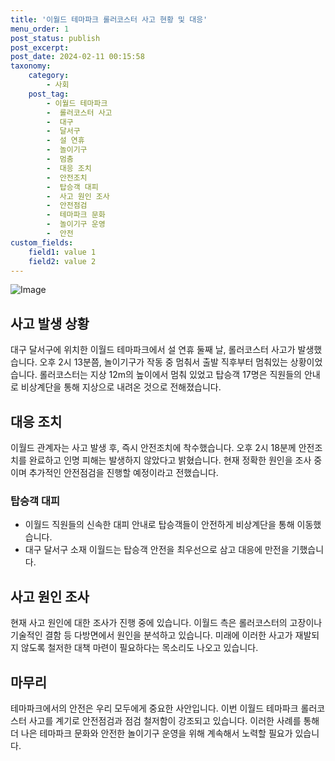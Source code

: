 ```yaml
---
title: '이월드 테마파크 롤러코스터 사고 현황 및 대응'
menu_order: 1
post_status: publish
post_excerpt: 
post_date: 2024-02-11 00:15:58
taxonomy:
    category:
        - 사회
    post_tag:
        - 이월드 테마파크
        -  롤러코스터 사고
        -  대구
        -  달서구
        -  설 연휴
        -  놀이기구
        -  멈춤
        -  대응 조치
        -  안전조치
        -  탑승객 대피
        -  사고 원인 조사
        -  안전점검
        -  테마파크 문화
        -  놀이기구 운영
        -  안전
custom_fields:
    field1: value 1
    field2: value 2
---
```


![Image](https://imgnews.pstatic.net/image/366/2024/02/10/0000969690_001_20240210170001524.jpg?type=w647)

## 사고 발생 상황
대구 달서구에 위치한 이월드 테마파크에서 설 연휴 둘째 날, 롤러코스터 사고가 발생했습니다. 오후 2시 13분쯤, 놀이기구가 작동 중 멈춰서 출발 직후부터 멈춰있는 상황이었습니다. 롤러코스터는 지상 12m의 높이에서 멈춰 있었고 탑승객 17명은 직원들의 안내로 비상계단을 통해 지상으로 내려온 것으로 전해졌습니다.
## 대응 조치
이월드 관계자는 사고 발생 후, 즉시 안전조치에 착수했습니다. 오후 2시 18분께 안전조치를 완료하고 인명 피해는 발생하지 않았다고 밝혔습니다. 현재 정확한 원인을 조사 중이며 추가적인 안전점검을 진행할 예정이라고 전했습니다.
### 탑승객 대피
- 이월드 직원들의 신속한 대피 안내로 탑승객들이 안전하게 비상계단을 통해 이동했습니다.
- 대구 달서구 소재 이월드는 탑승객 안전을 최우선으로 삼고 대응에 만전을 기했습니다.
## 사고 원인 조사
현재 사고 원인에 대한 조사가 진행 중에 있습니다. 이월드 측은 롤러코스터의 고장이나 기술적인 결함 등 다방면에서 원인을 분석하고 있습니다. 미래에 이러한 사고가 재발되지 않도록 철저한 대책 마련이 필요하다는 목소리도 나오고 있습니다.
## 마무리
테마파크에서의 안전은 우리 모두에게 중요한 사안입니다. 이번 이월드 테마파크 롤러코스터 사고를 계기로 안전점검과 점검 철저함이 강조되고 있습니다. 이러한 사례를 통해 더 나은 테마파크 문화와 안전한 놀이기구 운영을 위해 계속해서 노력할 필요가 있습니다.
